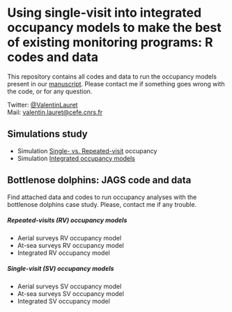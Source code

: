 # Using single-visit into integrated occupancy models to make the best of existing monitoring programs: R codes and data

This repository contains all codes and data to run the occupancy models present in our [manuscript](https://www.biorxiv.org/content/10.1101/848663v1.abstract). Please contact me if something goes wrong with the code, or for any question.  

Twitter: [@ValentinLauret](https://twitter.com/ValentinLauret)  
Mail: [valentin.lauret@cefe.cnrs.fr](mailto:valentin.lauret@cefe.cnrs.fr)

## Simulations study

  - Simulation [Single- vs. Repeated-visit](/Simulations/SimRVSVJags.html) occupancy
  - Simulation [Integrated occupancy models](/Simulations/simIOM.html)

## Bottlenose dolphins: JAGS code and data  

Find attached data and codes to run occupancy analyses with the bottlenose dolphins case study. Please, contact me if any trouble.  

##### Repeated-visits (RV) occupancy models

  - Aerial surveys RV occupancy model
  - At-sea surveys RV occupancy model
  - Integrated RV occupancy model 
  
##### Single-visit (SV) occupancy models

  - Aerial surveys SV occupancy model
  - At-sea surveys SV occupancy model
  - Integrated SV occupancy model
  
  

